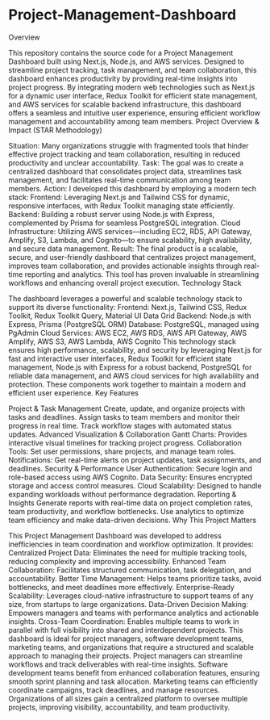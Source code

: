 # Project-Management-Dashboard

Overview

This repository contains the source code for a Project Management Dashboard built using Next.js, Node.js, and AWS services. Designed to streamline project tracking, task management, and team collaboration, this dashboard enhances productivity by providing real-time insights into project progress. By integrating modern web technologies such as Next.js for a dynamic user interface, Redux Toolkit for efficient state management, and AWS services for scalable backend infrastructure, this dashboard offers a seamless and intuitive user experience, ensuring efficient workflow management and accountability among team members.
Project Overview & Impact (STAR Methodology)

Situation:
Many organizations struggle with fragmented tools that hinder effective project tracking and team collaboration, resulting in reduced productivity and unclear accountability.
Task:
The goal was to create a centralized dashboard that consolidates project data, streamlines task management, and facilitates real-time communication among team members.
Action:
I developed this dashboard by employing a modern tech stack:
Frontend: Leveraging Next.js and Tailwind CSS for dynamic, responsive interfaces, with Redux Toolkit managing state efficiently.
Backend: Building a robust server using Node.js with Express, complemented by Prisma for seamless PostgreSQL integration.
Cloud Infrastructure: Utilizing AWS services—including EC2, RDS, API Gateway, Amplify, S3, Lambda, and Cognito—to ensure scalability, high availability, and secure data management.
Result:
The final product is a scalable, secure, and user-friendly dashboard that centralizes project management, improves team collaboration, and provides actionable insights through real-time reporting and analytics. This tool has proven invaluable in streamlining workflows and enhancing overall project execution.
Technology Stack

The dashboard leverages a powerful and scalable technology stack to support its diverse functionality:
Frontend: Next.js, Tailwind CSS, Redux Toolkit, Redux Toolkit Query, Material UI Data Grid
Backend: Node.js with Express, Prisma (PostgreSQL ORM)
Database: PostgreSQL, managed using PgAdmin
Cloud Services: AWS EC2, AWS RDS, AWS API Gateway, AWS Amplify, AWS S3, AWS Lambda, AWS Cognito
This technology stack ensures high performance, scalability, and security by leveraging Next.js for fast and interactive user interfaces, Redux Toolkit for efficient state management, Node.js with Express for a robust backend, PostgreSQL for reliable data management, and AWS cloud services for high availability and protection. These components work together to maintain a modern and efficient user experience.
Key Features

Project & Task Management
Create, update, and organize projects with tasks and deadlines.
Assign tasks to team members and monitor their progress in real time.
Track workflow stages with automated status updates.
Advanced Visualization & Collaboration
Gantt Charts: Provides interactive visual timelines for tracking project progress.
Collaboration Tools: Set user permissions, share projects, and manage team roles.
Notifications: Get real-time alerts on project updates, task assignments, and deadlines.
Security & Performance
User Authentication: Secure login and role-based access using AWS Cognito.
Data Security: Ensures encrypted storage and access control measures.
Cloud Scalability: Designed to handle expanding workloads without performance degradation.
Reporting & Insights
Generate reports with real-time data on project completion rates, team productivity, and workflow bottlenecks.
Use analytics to optimize team efficiency and make data-driven decisions.
Why This Project Matters

This Project Management Dashboard was developed to address inefficiencies in team coordination and workflow optimization. It provides:
Centralized Project Data: Eliminates the need for multiple tracking tools, reducing complexity and improving accessibility.
Enhanced Team Collaboration: Facilitates structured communication, task delegation, and accountability.
Better Time Management: Helps teams prioritize tasks, avoid bottlenecks, and meet deadlines more effectively.
Enterprise-Ready Scalability: Leverages cloud-native infrastructure to support teams of any size, from startups to large organizations.
Data-Driven Decision Making: Empowers managers and teams with performance analytics and actionable insights.
Cross-Team Coordination: Enables multiple teams to work in parallel with full visibility into shared and interdependent projects.
This dashboard is ideal for project managers, software development teams, marketing teams, and organizations that require a structured and scalable approach to managing their projects. Project managers can streamline workflows and track deliverables with real-time insights. Software development teams benefit from enhanced collaboration features, ensuring smooth sprint planning and task allocation. Marketing teams can efficiently coordinate campaigns, track deadlines, and manage resources. Organizations of all sizes gain a centralized platform to oversee multiple projects, improving visibility, accountability, and team productivity.